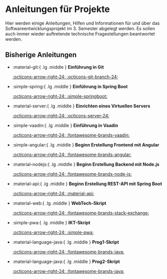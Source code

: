 # Anleitungen für Projekte

Hier werden einige Anleitungen, Hilfen und Informationen für und über das Softwareentwicklungsprojekt im 3. Semester abgelegt werden. Es sollen auch immer wieder auftretende technische Fragestellungen beantwortet werden. 

## Bisherige Anleitungen

<div class="grid cards" markdown>

-   :material-git:{ .lg .middle } __Einführung in Git__

	[:octicons-arrow-right-24: :octicons-git-branch-24:](git.md#git)

    
-   :simple-spring:{ .lg .middle } __Einführung in Spring Boot__

    [:octicons-arrow-right-24: :simple-springboot:](spring.md#spring)



-   :material-server:{ .lg .middle } __Einrichten eines Virtuellen Servers__

    [:octicons-arrow-right-24: :octicons-server-24:](server.md#virtuellen-server-einrichten)

-   :simple-vaadin:{ .lg .middle } __Einführung in Vaadin__

    [:octicons-arrow-right-24: :fontawesome-brands-vaadin:](vaadin.md#vaadin)

-   :simple-angular:{ .lg .middle } __Beginn Erstellung Frontend mit Angular__

    [:octicons-arrow-right-24: :fontawesome-brands-angular:](frontend.md#frontend)

-   :material-nodejs:{ .lg .middle } __Beginn Erstellung Backend mit Node.js__

    [:octicons-arrow-right-24: :fontawesome-brands-node-js:](frontend.md#frontend)

-   :material-api:{ .lg .middle } __Beginn Erstellung REST-API mit Spring Boot__

    [:octicons-arrow-right-24: :material-api:](rest.md#rest-api-mit-spring)

-   :material-web:{ .lg .middle } __WebTech-Skript__

    [:octicons-arrow-right-24: :fontawesome-brands-stack-exchange:](http://freiheit.f4.htw-berlin.de/webtech/)

-   :simple-pwa:{ .lg .middle } __IKT-Skript__

    [:octicons-arrow-right-24: :simple-pwa:](http://freiheit.f4.htw-berlin.de/ikt/)

-   :material-language-java:{ .lg .middle } __Prog1-Skript__

    [:octicons-arrow-right-24: :fontawesome-brands-java:](http://freiheit.f4.htw-berlin.de/prog1/)

-   :material-language-java:{ .lg .middle } __Prog2-Skript__

    [:octicons-arrow-right-24: :fontawesome-brands-java:](http://freiheit.f4.htw-berlin.de/prog2/)


</div>

